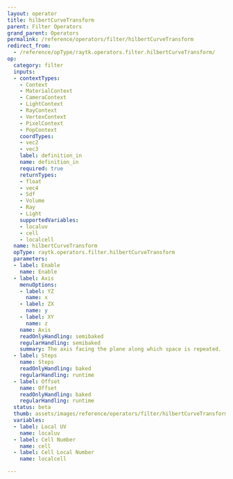 ```yaml
---
layout: operator
title: hilbertCurveTransform
parent: Filter Operators
grand_parent: Operators
permalink: /reference/operators/filter/hilbertCurveTransform
redirect_from:
  - /reference/opType/raytk.operators.filter.hilbertCurveTransform/
op:
  category: filter
  inputs:
  - contextTypes:
    - Context
    - MaterialContext
    - CameraContext
    - LightContext
    - RayContext
    - VertexContext
    - PixelContext
    - PopContext
    coordTypes:
    - vec2
    - vec3
    label: definition_in
    name: definition_in
    required: true
    returnTypes:
    - float
    - vec4
    - Sdf
    - Volume
    - Ray
    - Light
    supportedVariables:
    - localuv
    - cell
    - localcell
  name: hilbertCurveTransform
  opType: raytk.operators.filter.hilbertCurveTransform
  parameters:
  - label: Enable
    name: Enable
  - label: Axis
    menuOptions:
    - label: YZ
      name: x
    - label: ZX
      name: y
    - label: XY
      name: z
    name: Axis
    readOnlyHandling: semibaked
    regularHandling: semibaked
    summary: The axis facing the plane along which space is repeated.
  - label: Steps
    name: Steps
    readOnlyHandling: baked
    regularHandling: runtime
  - label: Offset
    name: Offset
    readOnlyHandling: baked
    regularHandling: runtime
  status: beta
  thumb: assets/images/reference/operators/filter/hilbertCurveTransform_thumb.png
  variables:
  - label: Local UV
    name: localuv
  - label: Cell Number
    name: cell
  - label: Cell Local Number
    name: localcell

---
```

